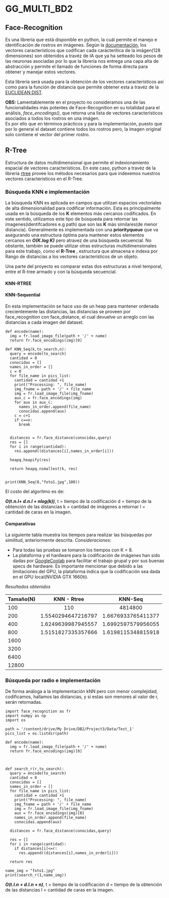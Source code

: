# GG_MULTI_BD2




## Face-Recognition

Es una librería que está disponible en python, la cuál permite el manejo e identificación de rostros en imágenes. Según la [documentación](https://pypi.org/project/face-recognition/), los vectores característicos que codifican cada carácterítica de la imágen(128 dimensiones) son obtenidos a travéz de IA que ya ha setteado los pesos de las neuronas asociadas por lo que la librería nos entrega una capa alta de abstracción y permite el llamado de funciones de forma directa para obtener y manejar estos vectores.

Esta librería será usada para la obtención de los vectores característicos así como para la función de distancia que permite obtener esta a travéz de la [EUCLIDEAN DIST](https://es.wikipedia.org/wiki/Distancia_euclidiana).

**OBS:** Lamentablemente en el proyecto no consideramos una de las funcionalidades más potentes de Face-Recognition en su totalidad para el análisis, *face_encodings()*, que retorna una lista de vectores característicos asociados a todos los rostros en una imágen.  
Es por ello que en términos prácticos y para la implementación, puesto que por lo general el dataset contiene todos los rostros pero, la imagen original solo contiene el vector del primer rostro. 


## R-Tree
Estructura de datos multidimensional que permite el indexionamiento espacial de vectores característicos. En este caso, python a travéz de la librería [rtree](https://pypi.org/project/Rtree/) provee los métodos necesarios para que indexemos nuestros vectores característicos en el R-Tree.

### Búsqueda KNN e implementación
La búsqueda KNN es aplicada en campos que utilizan espacios vectoriales de alta dimensionalidad para codificar información. Esta es principalmente usada en la búsqueda de los **K** elementos más cercanos codificados. En este sentido, utilizamos este tipo de búsqueda para retornar las ímagenes(identifcadores e.g path) que son las **K** más similares(de menor distancia). Generalmente es implementada con una __priorityqueue__ que va asegurando una estructura óptima para mantener estos elementos cercanos en ***O(K.log K)*** pero atravez de una búsqueda secuencial. No obstante, también se puede utilizar otras estructuras multidimensionales para este trabajo, como el __R-Tree__ , estructura que almacena e indexa por Rango de distancias a los vectores característicos de un objeto.

Una parte del proyecto es comparar estas dos estructuras a nivel temporal, entre el R-tree armado y con la búsqueda secuencial. 

#### KNN-RTREE


#### KNN-Sequential
En esta implementación se hace uso de un heap para mantener ordenada crecientemente las distancias, las distancias se proveen por face_recognition con face_distance, el cual devuelve un arreglo con las distancias a cada imagen del dataset.
```
def encode(name):
  img = fr.load_image_file(path + '/' + name)
  return fr.face_encodings(img)[0]

def KNN_Seq(k,to_search,n):      
  query = encode(to_search)
  cantidad = 0
  conocidas = []
  names_in_order = []
  c = 0
  for file_name in pics_list:
    cantidad = cantidad +1
    print("Processing: ", file_name)
    img_fname = path + '/' + file_name
    img = fr.load_image_file(img_fname)
    aux_c = fr.face_encodings(img)
    for aux in aux_c:
      names_in_order.append(file_name)
      conocidas.append(aux)
    c = c+1
    if c==n:
      break


  distances = fr.face_distance(conocidas,query)
  res = [] 
  for i in range(cantidad):
    res.append((distances[i],names_in_order[i]))
  
  heapq.heapify(res) 

  return heapq.nsmallest(k, res)
 

print(KNN_Seq(8,"foto1.jpg",100))
```


El costo del algoritmo es de:

***O(t.n.l+ d.n.l + nlog(k))***, t = tiempo de la codificación d = tiempo de la obtención de las distancias k = cantidad de imágenes a retornar l = cantidad de caras en la imagen.

#### Comparativas
La siguiente tabla muestra los tiempos para realizar las búsquedas por similitud, anteriormente descrita.
*Consideraciones:* 
- Para todas las pruebas se tomaron los tiempos con K = 8. 
- La plataforma y el hardware para la codificación de imágenes han sido dadas por [GoogleCoolab](https://colab.research.google.com/) para facilitar el trabajo grupal y por sus buenas specs de hardware. Es importante mencionar que debido a las limitaciones del GPU, la plataforma indica que la codificación sea dada en el GPU local(NVIDIA GTX 1660ti).  


*Resultados obtenidos*

| Tamaño(N) |    KNN - Rtree     |       KNN-Seq      |
|-----------|:------------------:|:------------------:|
|    100    |         110        |       4814800      |
|    200    | 1.5540294647216797 | 1.6676933765411377 |
|    400    | 1.6249639987945557 | 1.6992597579956055 |
|    800    | 1.5151827335357666 | 1.6198115348815918 |
|    1600   |                    |                    |
|    3200   |                    |                    |
|    6400   |                    |                    |
|   12800   |                    |                    |




### Búsqueda por radio e implementación 
De forma análoga a la implementación kNN pero con menor complejidad, codificamos, hallamos las distancias, y si estas son menores al valor de r, serán retornadas.
```
import face_recognition as fr
import numpy as np
import os

path = '/content/drive/My Drive/DB2/Project3/Data/Test_1'
pics_list = os.listdir(path)

def encode(name):
  img = fr.load_image_file(path + '/' + name)
  return fr.face_encodings(img)[0]



def search_r(r,to_search):  
  query = encode(to_search)
  cantidad = 0
  conocidas = []
  names_in_order = []
  for file_name in pics_list:
    cantidad = cantidad +1
    print("Processing: ", file_name)
    img_fname = path + '/' + file_name
    img = fr.load_image_file(img_fname)
    aux = fr.face_encodings(img)[0]
    names_in_order.append(file_name)
    conocidas.append(aux)

  distances = fr.face_distance(conocidas,query)
  
  res = []
  for i in range(cantidad):
    if distances[i]<=r:
      res.append((distances[i],names_in_order[i]))

  return res

name_img = "foto1.jpg"
print(search_r(1,name_img))

```
***O(t.l.n + d.l.n + n)***, t = tiempo de la codificación d = tiempo de la obtención de las distancias l = cantidad de caras en la imagen.







